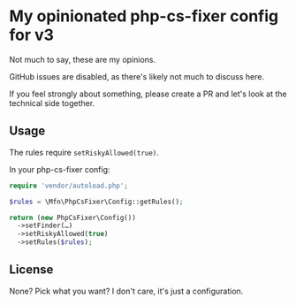 # My opinionated php-cs-fixer config for v3

Not much to say, these are my opinions.

GitHub issues are disabled, as there's likely not much to discuss here.

If you feel strongly about something, please create a PR and let's look at the technical side together.

## Usage

The rules require `setRiskyAllowed(true)`. 

In your php-cs-fixer config:
```php
require 'vendor/autoload.php';

$rules = \Mfn\PhpCsFixer\Config::getRules();

return (new PhpCsFixer\Config())
  ->setFinder(…)
  ->setRiskyAllowed(true)
  ->setRules($rules);
```

## License

None? Pick what you want? I don't care, it's just a configuration.

